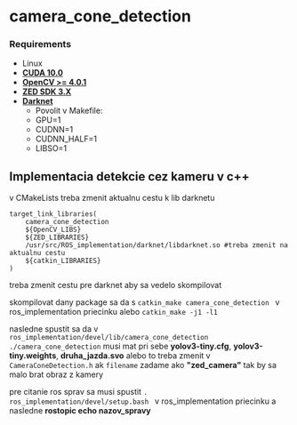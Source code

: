 # camera_cone_detection

### Requirements

* Linux
* [**CUDA 10.0**](https://developer.nvidia.com/embedded/jetpack)
* [**OpenCV >= 4.0.1**](https://developer.nvidia.com/embedded/jetpack)
* [**ZED SDK 3.X**](https://www.stereolabs.com/developers/release/)
* [**Darknet**](https://github.com/AlexeyAB/darknet)  
  * Povolit v Makefile:
  * GPU=1
  * CUDNN=1
  * CUDNN_HALF=1
  * LIBSO=1


## Implementacia detekcie cez kameru v c++

v CMakeLists treba zmenit aktualnu cestu k lib darknetu

```
target_link_libraries(
    camera_cone_detection
    ${OpenCV_LIBS}
    ${ZED_LIBRARIES}
    /usr/src/ROS_implementation/darknet/libdarknet.so #treba zmenit na aktualnu cestu
    ${catkin_LIBRARIES}
)

```
treba zmenit cestu pre darknet aby sa vedelo skompilovat

skompilovat dany package sa da s ```catkin_make camera_cone_detection ``` v ros_implementation priecinku alebo ```catkin_make -j1 -l1```

nasledne spustit sa da v ```ros_implementation/devel/lib/camera_cone_detection```
```./camera_cone_detection``` musi mat pri sebe **yolov3-tiny.cfg**, **yolov3-tiny.weights**, **druha_jazda.svo** alebo to treba zmenit v ```CameraConeDetection.h``` ak ```filename``` zadame ako **"zed_camera"** tak by sa malo brat obraz z kamery

pre citanie ros sprav sa musi spustit
```. ros_implementation/devel/setup.bash ``` v ros_implementation priecinku a nasledne **rostopic echo nazov_spravy**
